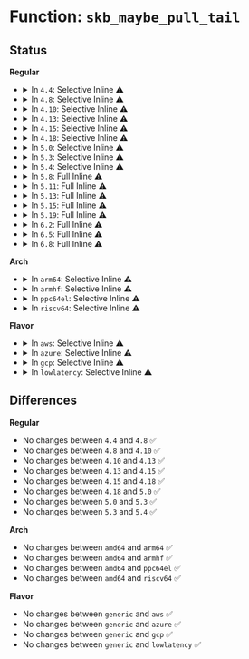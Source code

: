 # Function: <code>skb_maybe_pull_tail</code>

## Status
<b>Regular</b>
<ul>
<li>
<details>
<summary>In <code>4.4</code>: Selective Inline ⚠️</summary>

```c
int skb_maybe_pull_tail(struct sk_buff *skb, unsigned int len, unsigned int max);
```

**Collision:** Unique Static

**Inline:** Selective

**Transformation:** False

**Instances:**

```
In net/core/skbuff.c (ffffffff81709470)
Location: net/core/skbuff.c:3858
Inline: True
Direct callers:
  - net/core/skbuff.c:skb_checksum_setup
  - net/core/skbuff.c:skb_checksum_setup
  - net/core/skbuff.c:skb_checksum_setup
  - net/core/skbuff.c:skb_checksum_setup
  - net/core/skbuff.c:skb_checksum_setup
```
**Symbols:**

```
ffffffff81709470-ffffffff817094d0: skb_maybe_pull_tail (STB_LOCAL)
```
</details>
</li>
<li>
<details>
<summary>In <code>4.8</code>: Selective Inline ⚠️</summary>

```c
int skb_maybe_pull_tail(struct sk_buff *skb, unsigned int len, unsigned int max);
```

**Collision:** Unique Static

**Inline:** Selective

**Transformation:** False

**Instances:**

```
In net/core/skbuff.c (ffffffff81771410)
Location: net/core/skbuff.c:3899
Inline: True
Direct callers:
  - net/core/skbuff.c:skb_checksum_setup
  - net/core/skbuff.c:skb_checksum_setup
  - net/core/skbuff.c:skb_checksum_setup
  - net/core/skbuff.c:skb_checksum_setup
  - net/core/skbuff.c:skb_checksum_setup
```
**Symbols:**

```
ffffffff81771410-ffffffff81771470: skb_maybe_pull_tail (STB_LOCAL)
```
</details>
</li>
<li>
<details>
<summary>In <code>4.10</code>: Selective Inline ⚠️</summary>

```c
int skb_maybe_pull_tail(struct sk_buff *skb, unsigned int len, unsigned int max);
```

**Collision:** Unique Static

**Inline:** Selective

**Transformation:** False

**Instances:**

```
In net/core/skbuff.c (ffffffff8179e530)
Location: net/core/skbuff.c:3943
Inline: True
Direct callers:
  - net/core/skbuff.c:skb_checksum_setup
  - net/core/skbuff.c:skb_checksum_setup
  - net/core/skbuff.c:skb_checksum_setup
  - net/core/skbuff.c:skb_checksum_setup
  - net/core/skbuff.c:skb_checksum_setup
```
**Symbols:**

```
ffffffff8179e530-ffffffff8179e590: skb_maybe_pull_tail (STB_LOCAL)
```
</details>
</li>
<li>
<details>
<summary>In <code>4.13</code>: Selective Inline ⚠️</summary>

```c
int skb_maybe_pull_tail(struct sk_buff *skb, unsigned int len, unsigned int max);
```

**Collision:** Unique Static

**Inline:** Selective

**Transformation:** False

**Instances:**

```
In net/core/skbuff.c (ffffffff817bc190)
Location: net/core/skbuff.c:4037
Inline: True
Direct callers:
  - net/core/skbuff.c:skb_checksum_setup
  - net/core/skbuff.c:skb_checksum_setup
  - net/core/skbuff.c:skb_checksum_setup
  - net/core/skbuff.c:skb_checksum_setup
  - net/core/skbuff.c:skb_checksum_setup
```
**Symbols:**

```
ffffffff817bc190-ffffffff817bc1f0: skb_maybe_pull_tail (STB_LOCAL)
```
</details>
</li>
<li>
<details>
<summary>In <code>4.15</code>: Selective Inline ⚠️</summary>

```c
int skb_maybe_pull_tail(struct sk_buff *skb, unsigned int len, unsigned int max);
```

**Collision:** Unique Static

**Inline:** Selective

**Transformation:** False

**Instances:**

```
In net/core/skbuff.c (ffffffff81836860)
Location: net/core/skbuff.c:4425
Inline: True
Direct callers:
  - net/core/skbuff.c:skb_checksum_setup
  - net/core/skbuff.c:skb_checksum_setup
  - net/core/skbuff.c:skb_checksum_setup
  - net/core/skbuff.c:skb_checksum_setup
  - net/core/skbuff.c:skb_checksum_setup
```
**Symbols:**

```
ffffffff81836860-ffffffff818368c0: skb_maybe_pull_tail (STB_LOCAL)
```
</details>
</li>
<li>
<details>
<summary>In <code>4.18</code>: Selective Inline ⚠️</summary>

```c
int skb_maybe_pull_tail(struct sk_buff *skb, unsigned int len, unsigned int max);
```

**Collision:** Unique Static

**Inline:** Selective

**Transformation:** False

**Instances:**

```
In net/core/skbuff.c (ffffffff81880960)
Location: net/core/skbuff.c:4464
Inline: True
Direct callers:
  - net/core/skbuff.c:skb_checksum_setup
  - net/core/skbuff.c:skb_checksum_setup
  - net/core/skbuff.c:skb_checksum_setup
  - net/core/skbuff.c:skb_checksum_setup
  - net/core/skbuff.c:skb_checksum_setup
```
**Symbols:**

```
ffffffff81880960-ffffffff818809c8: skb_maybe_pull_tail (STB_LOCAL)
```
</details>
</li>
<li>
<details>
<summary>In <code>5.0</code>: Selective Inline ⚠️</summary>

```c
int skb_maybe_pull_tail(struct sk_buff *skb, unsigned int len, unsigned int max);
```

**Collision:** Unique Static

**Inline:** Selective

**Transformation:** False

**Instances:**

```
In net/core/skbuff.c (ffffffff818a1820)
Location: net/core/skbuff.c:4486
Inline: True
Direct callers:
  - net/core/skbuff.c:skb_checksum_setup
  - net/core/skbuff.c:skb_checksum_setup
  - net/core/skbuff.c:skb_checksum_setup
  - net/core/skbuff.c:skb_checksum_setup
  - net/core/skbuff.c:skb_checksum_setup
```
**Symbols:**

```
ffffffff818a1820-ffffffff818a187c: skb_maybe_pull_tail (STB_LOCAL)
```
</details>
</li>
<li>
<details>
<summary>In <code>5.3</code>: Selective Inline ⚠️</summary>

```c
int skb_maybe_pull_tail(struct sk_buff *skb, unsigned int len, unsigned int max);
```

**Collision:** Unique Static

**Inline:** Selective

**Transformation:** False

**Instances:**

```
In net/core/skbuff.c (ffffffff818ec210)
Location: net/core/skbuff.c:4671
Inline: True
Direct callers:
  - net/core/skbuff.c:skb_checksum_setup
  - net/core/skbuff.c:skb_checksum_setup
  - net/core/skbuff.c:skb_checksum_setup
  - net/core/skbuff.c:skb_checksum_setup
  - net/core/skbuff.c:skb_checksum_setup
  - net/core/skbuff.c:skb_checksum_setup_ip
```
**Symbols:**

```
ffffffff818ec210-ffffffff818ec264: skb_maybe_pull_tail (STB_LOCAL)
```
</details>
</li>
<li>
<details>
<summary>In <code>5.4</code>: Selective Inline ⚠️</summary>

```c
int skb_maybe_pull_tail(struct sk_buff *skb, unsigned int len, unsigned int max);
```

**Collision:** Unique Static

**Inline:** Selective

**Transformation:** False

**Instances:**

```
In net/core/skbuff.c (ffffffff8191e340)
Location: net/core/skbuff.c:4683
Inline: True
Direct callers:
  - net/core/skbuff.c:skb_checksum_setup
  - net/core/skbuff.c:skb_checksum_setup
  - net/core/skbuff.c:skb_checksum_setup
  - net/core/skbuff.c:skb_checksum_setup
  - net/core/skbuff.c:skb_checksum_setup
  - net/core/skbuff.c:skb_checksum_setup_ip
```
**Symbols:**

```
ffffffff8191e340-ffffffff8191e394: skb_maybe_pull_tail (STB_LOCAL)
```
</details>
</li>
<li>
<details>
<summary>In <code>5.8</code>: Full Inline ⚠️</summary>

**Collision:** Unique Static

**Inline:** Full

**Transformation:** False

**Instances:**

```
In net/core/skbuff.c (ffffffff819f1e06)
Location: net/core/skbuff.c:4785
Inline: True
Inline callers:
  - net/core/skbuff.c:skb_checksum_setup
  - net/core/skbuff.c:skb_checksum_setup
  - net/core/skbuff.c:skb_checksum_setup_ipv6
  - net/core/skbuff.c:skb_checksum_setup_ipv6
  - net/core/skbuff.c:skb_checksum_setup_ipv6
  - net/core/skbuff.c:skb_checksum_setup_ipv6
  - net/core/skbuff.c:skb_checksum_setup_ipv6
  - net/core/skbuff.c:skb_checksum_setup_ipv6
  - net/core/skbuff.c:skb_checksum_setup_ipv6
  - net/core/skbuff.c:skb_checksum_setup_ipv6
  - net/core/skbuff.c:skb_checksum_setup_ip
  - net/core/skbuff.c:skb_checksum_setup_ip
  - net/core/skbuff.c:skb_checksum_setup_ip
  - net/core/skbuff.c:skb_checksum_setup_ip
```
</details>
</li>
<li>
<details>
<summary>In <code>5.11</code>: Full Inline ⚠️</summary>

**Collision:** Unique Static

**Inline:** Full

**Transformation:** False

**Instances:**

```
In net/core/skbuff.c (ffffffff819f1aa6)
Location: net/core/skbuff.c:4852
Inline: True
Inline callers:
  - net/core/skbuff.c:skb_checksum_setup
  - net/core/skbuff.c:skb_checksum_setup
  - net/core/skbuff.c:skb_checksum_setup_ipv6
  - net/core/skbuff.c:skb_checksum_setup_ipv6
  - net/core/skbuff.c:skb_checksum_setup_ipv6
  - net/core/skbuff.c:skb_checksum_setup_ipv6
  - net/core/skbuff.c:skb_checksum_setup_ipv6
  - net/core/skbuff.c:skb_checksum_setup_ipv6
  - net/core/skbuff.c:skb_checksum_setup_ipv6
  - net/core/skbuff.c:skb_checksum_setup_ipv6
  - net/core/skbuff.c:skb_checksum_setup_ip
  - net/core/skbuff.c:skb_checksum_setup_ip
  - net/core/skbuff.c:skb_checksum_setup_ip
  - net/core/skbuff.c:skb_checksum_setup_ip
```
</details>
</li>
<li>
<details>
<summary>In <code>5.13</code>: Full Inline ⚠️</summary>

**Collision:** Unique Static

**Inline:** Full

**Transformation:** False

**Instances:**

```
In net/core/skbuff.c (ffffffff819d6d26)
Location: net/core/skbuff.c:4940
Inline: True
Inline callers:
  - net/core/skbuff.c:skb_checksum_setup
  - net/core/skbuff.c:skb_checksum_setup
  - net/core/skbuff.c:skb_checksum_setup_ipv6
  - net/core/skbuff.c:skb_checksum_setup_ipv6
  - net/core/skbuff.c:skb_checksum_setup_ipv6
  - net/core/skbuff.c:skb_checksum_setup_ipv6
  - net/core/skbuff.c:skb_checksum_setup_ipv6
  - net/core/skbuff.c:skb_checksum_setup_ipv6
  - net/core/skbuff.c:skb_checksum_setup_ipv6
  - net/core/skbuff.c:skb_checksum_setup_ipv6
  - net/core/skbuff.c:skb_checksum_setup_ip
  - net/core/skbuff.c:skb_checksum_setup_ip
  - net/core/skbuff.c:skb_checksum_setup_ip
  - net/core/skbuff.c:skb_checksum_setup_ip
```
</details>
</li>
<li>
<details>
<summary>In <code>5.15</code>: Full Inline ⚠️</summary>

**Collision:** Unique Static

**Inline:** Full

**Transformation:** False

**Instances:**

```
In net/core/skbuff.c (ffffffff81a87376)
Location: net/core/skbuff.c:5008
Inline: True
Inline callers:
  - net/core/skbuff.c:skb_checksum_setup
  - net/core/skbuff.c:skb_checksum_setup
  - net/core/skbuff.c:skb_checksum_setup_ipv6
  - net/core/skbuff.c:skb_checksum_setup_ipv6
  - net/core/skbuff.c:skb_checksum_setup_ipv6
  - net/core/skbuff.c:skb_checksum_setup_ipv6
  - net/core/skbuff.c:skb_checksum_setup_ipv6
  - net/core/skbuff.c:skb_checksum_setup_ipv6
  - net/core/skbuff.c:skb_checksum_setup_ipv6
  - net/core/skbuff.c:skb_checksum_setup_ipv6
  - net/core/skbuff.c:skb_checksum_setup_ip
  - net/core/skbuff.c:skb_checksum_setup_ip
  - net/core/skbuff.c:skb_checksum_setup_ip
  - net/core/skbuff.c:skb_checksum_setup_ip
```
</details>
</li>
<li>
<details>
<summary>In <code>5.19</code>: Full Inline ⚠️</summary>

**Collision:** Unique Static

**Inline:** Full

**Transformation:** False

**Instances:**

```
In net/core/skbuff.c (ffffffff81bfcb33)
Location: net/core/skbuff.c:4922
Inline: True
Inline callers:
  - net/core/skbuff.c:skb_checksum_setup
  - net/core/skbuff.c:skb_checksum_setup_ipv6
  - net/core/skbuff.c:skb_checksum_setup_ipv6
  - net/core/skbuff.c:skb_checksum_setup_ipv6
  - net/core/skbuff.c:skb_checksum_setup_ipv6
  - net/core/skbuff.c:skb_checksum_setup_ip
  - net/core/skbuff.c:skb_checksum_setup_ip
```
</details>
</li>
<li>
<details>
<summary>In <code>6.2</code>: Full Inline ⚠️</summary>

**Collision:** Unique Static

**Inline:** Full

**Transformation:** False

**Instances:**

```
In net/core/skbuff.c (ffffffff81daba63)
Location: net/core/skbuff.c:5124
Inline: True
Inline callers:
  - net/core/skbuff.c:skb_checksum_setup
  - net/core/skbuff.c:skb_checksum_setup_ipv6
  - net/core/skbuff.c:skb_checksum_setup_ipv6
  - net/core/skbuff.c:skb_checksum_setup_ipv6
  - net/core/skbuff.c:skb_checksum_setup_ipv6
  - net/core/skbuff.c:skb_checksum_setup_ip
  - net/core/skbuff.c:skb_checksum_setup_ip
```
</details>
</li>
<li>
<details>
<summary>In <code>6.5</code>: Full Inline ⚠️</summary>

**Collision:** Unique Static

**Inline:** Full

**Transformation:** False

**Instances:**

```
In net/core/skbuff.c (ffffffff81e1b567)
Location: net/core/skbuff.c:5322
Inline: True
Inline callers:
  - net/core/skbuff.c:skb_checksum_setup
  - net/core/skbuff.c:skb_checksum_setup_ipv6
  - net/core/skbuff.c:skb_checksum_setup_ipv6
  - net/core/skbuff.c:skb_checksum_setup_ipv6
  - net/core/skbuff.c:skb_checksum_setup_ipv6
  - net/core/skbuff.c:skb_checksum_setup_ip
  - net/core/skbuff.c:skb_checksum_setup_ip
```
</details>
</li>
<li>
<details>
<summary>In <code>6.8</code>: Full Inline ⚠️</summary>

**Collision:** Unique Static

**Inline:** Full

**Transformation:** False

**Instances:**

```
In net/core/skbuff.c (ffffffff81ed8b27)
Location: net/core/skbuff.c:5453
Inline: True
Inline callers:
  - net/core/skbuff.c:skb_checksum_setup
  - net/core/skbuff.c:skb_checksum_setup_ipv6
  - net/core/skbuff.c:skb_checksum_setup_ipv6
  - net/core/skbuff.c:skb_checksum_setup_ipv6
  - net/core/skbuff.c:skb_checksum_setup_ipv6
  - net/core/skbuff.c:skb_checksum_setup_ip
  - net/core/skbuff.c:skb_checksum_setup_ip
```
</details>
</li>
</ul>
<b>Arch</b>
<ul>
<li>
<details>
<summary>In <code>arm64</code>: Selective Inline ⚠️</summary>

```c
int skb_maybe_pull_tail(struct sk_buff *skb, unsigned int len, unsigned int max);
```

**Collision:** Unique Static

**Inline:** Selective

**Transformation:** False

**Instances:**

```
In net/core/skbuff.c (ffff800010bb8a38)
Location: net/core/skbuff.c:4683
Inline: True
Direct callers:
  - net/core/skbuff.c:skb_checksum_setup
  - net/core/skbuff.c:skb_checksum_setup
  - net/core/skbuff.c:skb_checksum_setup
  - net/core/skbuff.c:skb_checksum_setup
  - net/core/skbuff.c:skb_checksum_setup
  - net/core/skbuff.c:skb_checksum_setup_ip
```
**Symbols:**

```
ffff800010bb8a38-ffff800010bb8abc: skb_maybe_pull_tail (STB_LOCAL)
```
</details>
</li>
<li>
<details>
<summary>In <code>armhf</code>: Selective Inline ⚠️</summary>

```c
int skb_maybe_pull_tail(struct sk_buff *skb, unsigned int len, unsigned int max);
```

**Collision:** Unique Static

**Inline:** Selective

**Transformation:** False

**Instances:**

```
In net/core/skbuff.c (c0cd5550)
Location: net/core/skbuff.c:4683
Inline: True
Direct callers:
  - net/core/skbuff.c:skb_checksum_setup
  - net/core/skbuff.c:skb_checksum_setup
  - net/core/skbuff.c:skb_checksum_setup
  - net/core/skbuff.c:skb_checksum_setup
  - net/core/skbuff.c:skb_checksum_setup
  - net/core/skbuff.c:skb_checksum_setup_ip
```
**Symbols:**

```
c0cd5550-c0cd55c8: skb_maybe_pull_tail (STB_LOCAL)
```
</details>
</li>
<li>
<details>
<summary>In <code>ppc64el</code>: Selective Inline ⚠️</summary>

```c
int skb_maybe_pull_tail(struct sk_buff *skb, unsigned int len, unsigned int max);
```

**Collision:** Unique Static

**Inline:** Selective

**Transformation:** False

**Instances:**

```
In net/core/skbuff.c (c000000000c90d30)
Location: net/core/skbuff.c:4683
Inline: True
Direct callers:
  - net/core/skbuff.c:skb_checksum_setup
  - net/core/skbuff.c:skb_checksum_setup
  - net/core/skbuff.c:skb_checksum_setup
  - net/core/skbuff.c:skb_checksum_setup
  - net/core/skbuff.c:skb_checksum_setup
  - net/core/skbuff.c:skb_checksum_setup_ip
```
**Symbols:**

```
c000000000c90d30-c000000000c90df4: skb_maybe_pull_tail (STB_LOCAL)
```
</details>
</li>
<li>
<details>
<summary>In <code>riscv64</code>: Selective Inline ⚠️</summary>

```c
int skb_maybe_pull_tail(struct sk_buff *skb, unsigned int len, unsigned int max);
```

**Collision:** Unique Static

**Inline:** Selective

**Transformation:** False

**Instances:**

```
In net/core/skbuff.c (ffffffe00074814e)
Location: net/core/skbuff.c:4683
Inline: True
Direct callers:
  - net/core/skbuff.c:skb_checksum_setup
  - net/core/skbuff.c:skb_checksum_setup
  - net/core/skbuff.c:skb_checksum_setup
  - net/core/skbuff.c:skb_checksum_setup
  - net/core/skbuff.c:skb_checksum_setup
  - net/core/skbuff.c:skb_checksum_setup_ip
```
**Symbols:**

```
ffffffe00074814e-ffffffe0007481b4: skb_maybe_pull_tail (STB_LOCAL)
```
</details>
</li>
</ul>
<b>Flavor</b>
<ul>
<li>
<details>
<summary>In <code>aws</code>: Selective Inline ⚠️</summary>

```c
int skb_maybe_pull_tail(struct sk_buff *skb, unsigned int len, unsigned int max);
```

**Collision:** Unique Static

**Inline:** Selective

**Transformation:** False

**Instances:**

```
In net/core/skbuff.c (ffffffff818be340)
Location: net/core/skbuff.c:4683
Inline: True
Direct callers:
  - net/core/skbuff.c:skb_checksum_setup
  - net/core/skbuff.c:skb_checksum_setup
  - net/core/skbuff.c:skb_checksum_setup
  - net/core/skbuff.c:skb_checksum_setup
  - net/core/skbuff.c:skb_checksum_setup
  - net/core/skbuff.c:skb_checksum_setup_ip
```
**Symbols:**

```
ffffffff818be340-ffffffff818be394: skb_maybe_pull_tail (STB_LOCAL)
```
</details>
</li>
<li>
<details>
<summary>In <code>azure</code>: Selective Inline ⚠️</summary>

```c
int skb_maybe_pull_tail(struct sk_buff *skb, unsigned int len, unsigned int max);
```

**Collision:** Unique Static

**Inline:** Selective

**Transformation:** False

**Instances:**

```
In net/core/skbuff.c (ffffffff81878280)
Location: net/core/skbuff.c:4683
Inline: True
Direct callers:
  - net/core/skbuff.c:skb_checksum_setup
  - net/core/skbuff.c:skb_checksum_setup
  - net/core/skbuff.c:skb_checksum_setup
  - net/core/skbuff.c:skb_checksum_setup
  - net/core/skbuff.c:skb_checksum_setup
  - net/core/skbuff.c:skb_checksum_setup_ip
```
**Symbols:**

```
ffffffff81878280-ffffffff818782d4: skb_maybe_pull_tail (STB_LOCAL)
```
</details>
</li>
<li>
<details>
<summary>In <code>gcp</code>: Selective Inline ⚠️</summary>

```c
int skb_maybe_pull_tail(struct sk_buff *skb, unsigned int len, unsigned int max);
```

**Collision:** Unique Static

**Inline:** Selective

**Transformation:** False

**Instances:**

```
In net/core/skbuff.c (ffffffff8190f340)
Location: net/core/skbuff.c:4683
Inline: True
Direct callers:
  - net/core/skbuff.c:skb_checksum_setup
  - net/core/skbuff.c:skb_checksum_setup
  - net/core/skbuff.c:skb_checksum_setup
  - net/core/skbuff.c:skb_checksum_setup
  - net/core/skbuff.c:skb_checksum_setup
  - net/core/skbuff.c:skb_checksum_setup_ip
```
**Symbols:**

```
ffffffff8190f340-ffffffff8190f394: skb_maybe_pull_tail (STB_LOCAL)
```
</details>
</li>
<li>
<details>
<summary>In <code>lowlatency</code>: Selective Inline ⚠️</summary>

```c
int skb_maybe_pull_tail(struct sk_buff *skb, unsigned int len, unsigned int max);
```

**Collision:** Unique Static

**Inline:** Selective

**Transformation:** False

**Instances:**

```
In net/core/skbuff.c (ffffffff81930470)
Location: net/core/skbuff.c:4683
Inline: True
Direct callers:
  - net/core/skbuff.c:skb_checksum_setup
  - net/core/skbuff.c:skb_checksum_setup
  - net/core/skbuff.c:skb_checksum_setup
  - net/core/skbuff.c:skb_checksum_setup
  - net/core/skbuff.c:skb_checksum_setup
  - net/core/skbuff.c:skb_checksum_setup_ip
```
**Symbols:**

```
ffffffff81930470-ffffffff819304c4: skb_maybe_pull_tail (STB_LOCAL)
```
</details>
</li>
</ul>

## Differences
<b>Regular</b>
<ul>
<li>
No changes between <code>4.4</code> and <code>4.8</code> ✅
</li>
<li>
No changes between <code>4.8</code> and <code>4.10</code> ✅
</li>
<li>
No changes between <code>4.10</code> and <code>4.13</code> ✅
</li>
<li>
No changes between <code>4.13</code> and <code>4.15</code> ✅
</li>
<li>
No changes between <code>4.15</code> and <code>4.18</code> ✅
</li>
<li>
No changes between <code>4.18</code> and <code>5.0</code> ✅
</li>
<li>
No changes between <code>5.0</code> and <code>5.3</code> ✅
</li>
<li>
No changes between <code>5.3</code> and <code>5.4</code> ✅
</li>
</ul>
<b>Arch</b>
<ul>
<li>
No changes between <code>amd64</code> and <code>arm64</code> ✅
</li>
<li>
No changes between <code>amd64</code> and <code>armhf</code> ✅
</li>
<li>
No changes between <code>amd64</code> and <code>ppc64el</code> ✅
</li>
<li>
No changes between <code>amd64</code> and <code>riscv64</code> ✅
</li>
</ul>
<b>Flavor</b>
<ul>
<li>
No changes between <code>generic</code> and <code>aws</code> ✅
</li>
<li>
No changes between <code>generic</code> and <code>azure</code> ✅
</li>
<li>
No changes between <code>generic</code> and <code>gcp</code> ✅
</li>
<li>
No changes between <code>generic</code> and <code>lowlatency</code> ✅
</li>
</ul>
